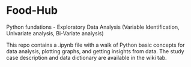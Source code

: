 # Food-Hub
Python fundations - Exploratory Data Analysis (Variable Identification, Univariate analysis, Bi-Variate analysis)

This repo contains a .ipynb file with a walk of Python basic concepts for data analysis, plotting graphs, and getting insights from data. The study case description and data dictionary are available in the wiki tab.

